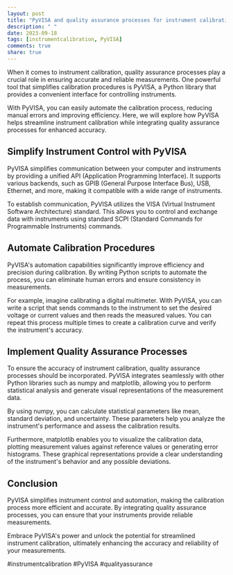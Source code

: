 ```yaml
---
layout: post
title: "PyVISA and quality assurance processes for instrument calibration"
description: " "
date: 2023-09-18
tags: [instrumentcalibration, PyVISA]
comments: true
share: true
---
```


When it comes to instrument calibration, quality assurance processes play a crucial role in ensuring accurate and reliable measurements. One powerful tool that simplifies calibration procedures is PyVISA, a Python library that provides a convenient interface for controlling instruments.

With PyVISA, you can easily automate the calibration process, reducing manual errors and improving efficiency. Here, we will explore how PyVISA helps streamline instrument calibration while integrating quality assurance processes for enhanced accuracy.

## Simplify Instrument Control with PyVISA

PyVISA simplifies communication between your computer and instruments by providing a unified API (Application Programming Interface). It supports various backends, such as GPIB (General Purpose Interface Bus), USB, Ethernet, and more, making it compatible with a wide range of instruments.

To establish communication, PyVISA utilizes the VISA (Virtual Instrument Software Architecture) standard. This allows you to control and exchange data with instruments using standard SCPI (Standard Commands for Programmable Instruments) commands.

## Automate Calibration Procedures

PyVISA's automation capabilities significantly improve efficiency and precision during calibration. By writing Python scripts to automate the process, you can eliminate human errors and ensure consistency in measurements.

For example, imagine calibrating a digital multimeter. With PyVISA, you can write a script that sends commands to the instrument to set the desired voltage or current values and then reads the measured values. You can repeat this process multiple times to create a calibration curve and verify the instrument's accuracy.

## Implement Quality Assurance Processes

To ensure the accuracy of instrument calibration, quality assurance processes should be incorporated. PyVISA integrates seamlessly with other Python libraries such as numpy and matplotlib, allowing you to perform statistical analysis and generate visual representations of the measurement data.

By using numpy, you can calculate statistical parameters like mean, standard deviation, and uncertainty. These parameters help you analyze the instrument's performance and assess the calibration results.

Furthermore, matplotlib enables you to visualize the calibration data, plotting measurement values against reference values or generating error histograms. These graphical representations provide a clear understanding of the instrument's behavior and any possible deviations.

## Conclusion

PyVISA simplifies instrument control and automation, making the calibration process more efficient and accurate. By integrating quality assurance processes, you can ensure that your instruments provide reliable measurements.

Embrace PyVISA's power and unlock the potential for streamlined instrument calibration, ultimately enhancing the accuracy and reliability of your measurements.

#instrumentcalibration #PyVISA #qualityassurance